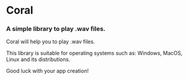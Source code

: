 # Coral

### A simple library to play .wav files.

Coral will help you to play .wav files.

This library is suitable for operating systems such as: Windows, MacOS, Linux and its distributions.

Good luck with your app creation!
